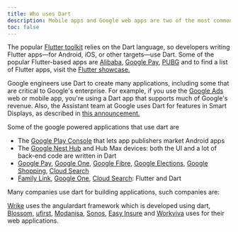 ```yaml
---
title: Who uses Dart
description: Mobile apps and Google web apps are two of the most common uses for the Dart language.
toc: false
---
```


The popular [Flutter toolkit][Flutter] relies on the Dart language,
so developers writing Flutter apps—for Android, iOS, or other targets—use Dart.
Some of the popular Flutter-based apps are [Alibaba][], [Google Pay][], [PUBG][]
and to find a list of Flutter apps, visit the [Flutter showcase.][showcase]

[Flutter]: {{site.flutter}}
[showcase]: {{site.flutter}}/showcase
[Alibaba]: https://play.google.com/store/apps/details?id=com.alibaba.intl.android.apps.poseidon
[BMW]: https://www.press.bmwgroup.com/global
[PUBG]: https://play.google.com/store/apps/details?id=com.pubg.newstate

Google engineers use Dart to create many applications, 
including some that are critical to Google's enterprise.
For example, if you use the [Google Ads][] web or mobile app, 
you're using a Dart app that supports much of Google's revenue.
Also, the Assistant team at Google uses Dart for features in Smart Displays, 
as described in [this announcement.][flutter-io19]

[Google Ads]: https://ads.google.com/getstarted
[flutter-io19]: https://developers.googleblog.com/2019/05/Flutter-io19.html

Some of the google powered applications that use dart are
- The [Google Play Console] that lets app publishers market Android apps
- The [Google Nest Hub] and Hub Max devices: both the UI and a lot of back-end code are written in Dart
- [Google Pay][], [Google One][], [Google Fibre][], [Google Elections][], [Google Shopping][], [Cloud Search][]
- [Family Link][], [Google One][], [Cloud Search][]: Flutter and Dart

[Google Play Console]: https://android-developers.googleblog.com/2020/06/introducing-new-google-play-console-beta.html
[Google Nest Hub]: https://store.google.com/us/product/nest_hub_2nd_gen?hl=en-US
[Google Pay]: https://pay.google.com/intl/en_in/about
[Family Link]: https://families.google/familylink
[Google One]: https://one.google.com/about
[Google Fibre]: https://fiber.google.com
[Google Elections]: https://elections.google
[Google Shopping]: https://shopping.google.com
[Cloud Search]: https://workspace.google.com/intl/en_in/products/cloud-search

Many companies use dart for building applications, such companies are:

[Wrike][] uses the angulardart framework which is developed using dart, <br/>
[Blossom][], [ufirst][], [Modanisa][], [Sonos][], [Easy Insure][] and [Workviva][] uses for their web applications.

[Wrike]: https://www.wrike.com
[Sonos]: https://www.sonos.com/en-in/home
[Blossom]: https://blossom.co
[ufirst]: https://ufirst.com/en
[Modanisa]: https://www.modanisa.com/en
[Easy Insure]: https://easyinsure.ca/main.aspx
[Workviva]: https://www.workiva.com/en-in
